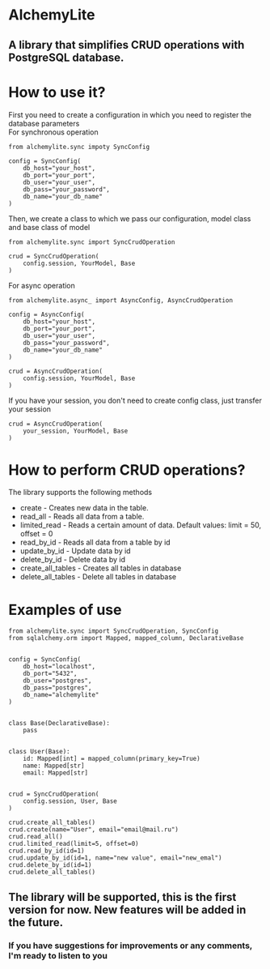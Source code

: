 # AlchemyLite
## A library that simplifies CRUD operations with PostgreSQL database.

# How to use it?
First you need to create a configuration in which you need to register the database parameters  
For synchronous operation
```pythonregexp
from alchemylite.sync impoty SyncConfig

config = SyncConfig(
    db_host="your_host",
    db_port="your_port",
    db_user="your_user",
    db_pass="your_password",
    db_name="your_db_name"
)
```
Then, we create a class to which we pass our configuration, model class and base class of model
```pythonregexp
from alchemylite.sync import SyncCrudOperation

crud = SyncCrudOperation(
    config.session, YourModel, Base
)
```
For async operation
```pythonregexp
from alchemylite.async_ import AsyncConfig, AsyncCrudOperation

config = AsyncConfig(
    db_host="your_host",
    db_port="your_port",
    db_user="your_user",
    db_pass="your_password",
    db_name="your_db_name"
)

crud = AsyncCrudOperation(
    config.session, YourModel, Base
)
```
If you have your session, you don't need to create config class, just transfer your session
```pythonregexp
crud = AsyncCrudOperation(
    your_session, YourModel, Base
)
``` 
# How to perform CRUD operations?
The library supports the following methods
* create - Creates new data in the table.
* read_all - Reads all data from a table.
* limited_read - Reads a certain amount of data. Default values: limit = 50, offset = 0
* read_by_id - Reads all data from a table by id
* update_by_id - Update data by id
* delete_by_id - Delete data by id
* create_all_tables - Creates all tables in database
* delete_all_tables - Delete all tables in database

# Examples of use

```pythonregexp
from alchemylite.sync import SyncCrudOperation, SyncConfig
from sqlalchemy.orm import Mapped, mapped_column, DeclarativeBase


config = SyncConfig(
    db_host="localhost",
    db_port="5432",
    db_user="postgres",
    db_pass="postgres",
    db_name="alchemylite"
)


class Base(DeclarativeBase):
    pass
    
    
class User(Base):
    id: Mapped[int] = mapped_column(primary_key=True)
    name: Mapped[str]
    email: Mapped[str]
   

crud = SyncCrudOperation(
    config.session, User, Base
)

crud.create_all_tables()
crud.create(name="User", email="email@mail.ru")
crud.read_all()
crud.limited_read(limit=5, offset=0)
crud.read_by_id(id=1)
crud.update_by_id(id=1, name="new value", email="new_emal")
crud.delete_by_id(id=1)
crud.delete_all_tables()
```
## The library will be supported, this is the first version for now. New features will be added in the future.
### If you have suggestions for improvements or any comments, I'm ready to listen to you
